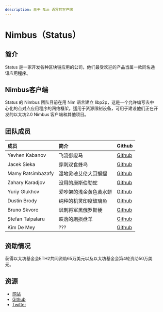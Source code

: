 ```yaml
---
description: 基于 Nim 语言的客户端
---
```


# Nimbus（Status）

## 简介

Status 是一家开发各种区块链应用的公司，他们最受欢迎的产品当属一款同名通讯应用程序。

## Nimbus客户端

Status 的 Nimbus 团队目前在用 Nim 语言建立 libp2p，这是一个允许编写去中心化的点对点应用程序的网络框架，适用于资源限制设备，可用于建设他们正在开发的以太坊2.0 Nimbus 客户端和其他项目。

## **团队成员**

| **成员** | 简介 | Github |
| :--- | :--- | :--- |
| Yevhen Kabanov | 飞流御彪马 | [Github](https://github.com/cheatfate) |
| Jacek Sieka | 穿刺双食蜂鸟 | [Github](https://github.com/arnetheduck) |
| Mamy Ratsimbazafy | 湿地灵魂艾伦大耳蝙蝠 | [Github](https://github.com/mratsim) |
| Zahary Karadjov | 没用的庚斯伯勒蛇 | [Github](https://github.com/zah) |
| Yuriy Glukhov | 爱吵架的浅金黄色黄水蟒 | [Github](https://github.com/yglukhov) |
| Dustin Brody | 纯种的机灵印度玻璃鱼 | [Github](https://github.com/tersec) |
| Bruno Skvorc | 讽刺将军黑俄罗斯梗 | [Github](https://github.com/swader) |
| Ștefan Talpalaru | 跌落的磨损盘羊 | [Github](https://github.com/stefantalpalaru) |
| Kim De Mey | ??? | [Github](https://github.com/kdeme) |

## **资助情况**

获得以太坊基金会ETH2共同资助65万美元以及以太坊基金会第4轮资助50万美元。

## 资源

* [网站](https://nimbus.status.im/)
* [Github](https://github.com/status-im/nimbus)
* [Twitter](https://twitter.com/ethstatus)



